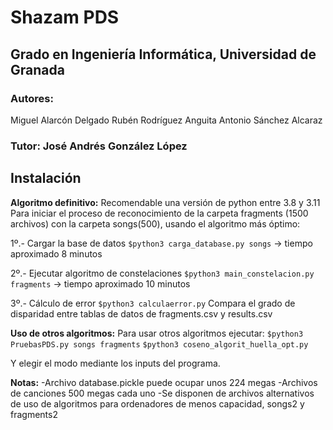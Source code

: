 # Shazam PDS
## Grado en Ingeniería Informática, Universidad de Granada
### Autores: 
Miguel Alarcón Delgado
Rubén Rodríguez Anguita
Antonio Sánchez Alcaraz


### Tutor: José Andrés González López

## Instalación
**Algoritmo definitivo:**
Recomendable una versión de python entre 3.8 y 3.11
Para iniciar el proceso de reconocimiento de la carpeta fragments (1500 archivos) con la carpeta songs(500), usando el algoritmo más óptimo:

1º.- Cargar la base de datos
`$python3 carga_database.py songs` -> tiempo aproximado 8 minutos

2º.- Ejecutar algoritmo de constelaciones
`$python3 main_constelacion.py fragments` -> tiempo aproximado 10 minutos

3º.- Cálculo de error
`$python3 calculaerror.py` Compara el grado de disparidad entre tablas de datos de fragments.csv y results.csv


**Uso de otros algoritmos:**
Para usar otros algoritmos ejecutar:
`$python3 PruebasPDS.py songs fragments`
`$python3 coseno_algorit_huella_opt.py`

Y elegir el modo mediante los inputs del programa.


**Notas:**
-Archivo database.pickle puede ocupar unos 224 megas
-Archivos de canciones 500 megas cada uno
-Se disponen de archivos alternativos de uso de algoritmos para ordenadores de menos capacidad, songs2 y fragments2
